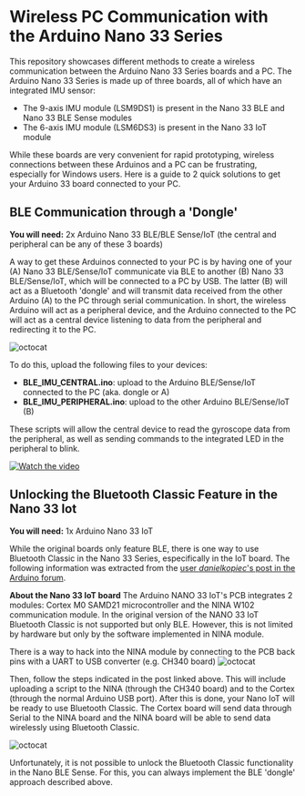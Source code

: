 # Wireless PC Communication with the Arduino Nano 33 Series
This repository showcases different methods to create a wireless communication between the Arduino Nano 33 Series boards and a PC. The Arduino Nano 33 Series is made up of three boards, all of which have an integrated IMU sensor:

- The 9-axis IMU module (LSM9DS1) is present in the Nano 33 BLE and Nano 33 BLE Sense modules
- The 6-axis IMU module (LSM6DS3) is present in the Nano 33 IoT module

While these boards are very convenient for rapid prototyping, wireless connections between these Arduinos and a PC can be frustrating, especially for Windows users. Here is a guide to 2 quick solutions to get your Arduino 33 board connected to your PC.

## BLE Communication through a 'Dongle'
**You will need:** 2x Arduino Nano 33 BLE/BLE Sense/IoT (the central and peripheral can be any of these 3 boards)

A way to get these Arduinos connected to your PC is by having one of your (A) Nano 33 BLE/Sense/IoT communicate via BLE to another (B) Nano 33 BLE/Sense/IoT, which will be connected to a PC by USB. The latter (B) will act as a Bluetooth 'dongle' and will transmit data received from the other Arduino (A) to the PC through serial communication. In short, the wireless Arduino will act as a peripheral device, and the Arduino connected to the PC will act as a central device listening to data from the peripheral and redirecting it to the PC.

![octocat](https://github.com/pili-zhangqiu/Wireless-PC-Communication-with-the-Arduino-Nano-33-Series/blob/main/img/Arduino_BLE-IMU.jpg)

To do this, upload the following files to your devices:
- **BLE_IMU_CENTRAL.ino**: upload to the Arduino BLE/Sense/IoT connected to the PC (aka. dongle or A)
- **BLE_IMU_PERIPHERAL.ino**: upload to the other Arduino BLE/Sense/IoT (B)

These scripts will allow the central device to read the gyroscope data from the peripheral, as well as sending commands to the integrated LED in the peripheral to blink.

[![Watch the video](https://github.com/pili-zhangqiu/Wireless-PC-Communication-with-the-Arduino-Nano-33-Series/blob/main/img/Thumbnail_Video.PNG)](https://vimeo.com/517351289)

## Unlocking the Bluetooth Classic Feature in the Nano 33 Iot
**You will need:** 1x Arduino Nano 33 IoT

While the original boards only feature BLE, there is one way to use Bluetooth Classic in the Nano 33 Series, especifically in the IoT board. The following information was extracted from the [user *danielkopiec*'s post in the Arduino forum][1].

**About the Nano 33 IoT board**
The Arduino NANO 33 IoT's PCB integrates 2 modules: Cortex M0 SAMD21 microcontroller and the NINA W102 communication module. In the original version of the NANO 33 IoT Bluetooth Classic is not supported but only BLE. However, this is not limited by hardware but only by the software implemented in NINA module. 

There is a way to hack into the NINA module by connecting to the PCB back pins with a UART to USB converter (e.g. CH340 board)
![octocat](https://github.com/pili-zhangqiu/Wireless-PC-Communication-with-the-Arduino-Nano-33-Series/blob/main/img/IoT33_NINAProgram.jpg)

Then, follow the steps indicated in the post linked above. This will include uploading a script to the NINA (through the CH340 board) and to the Cortex (through the normal Arduino USB port). After this is done, your Nano IoT will be ready to use Bluetooth Classic. The Cortex board will send data through Serial to the NINA board and the NINA board will be able to send data wirelessly using Bluetooth Classic.

![octocat](https://github.com/pili-zhangqiu/Wireless-PC-Communication-with-the-Arduino-Nano-33-Series/blob/main/img/FlexSleeve_BTDataFlow.jpg)

Unfortunately, it is not possible to unlock the Bluetooth Classic functionality in the Nano BLE Sense. For this, you can always implement the BLE 'dongle' approach described above.

[1]: https://www.youtube.com/watch?v=4OFo_bktEWM

